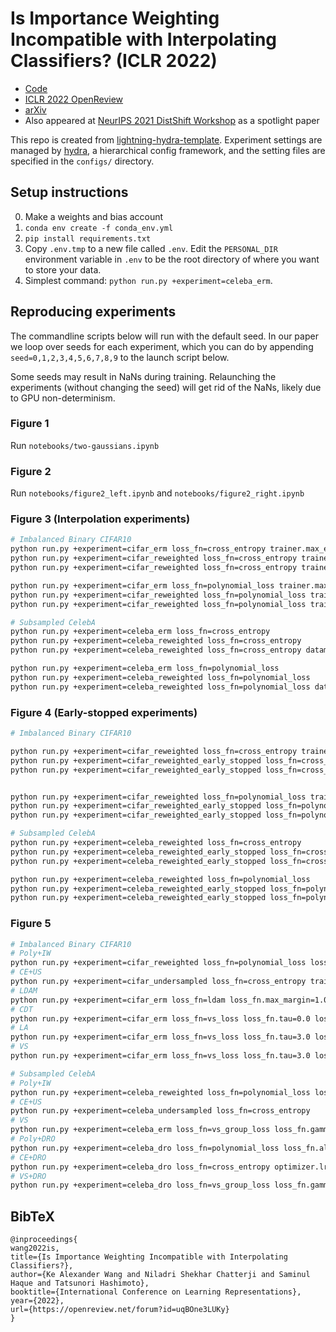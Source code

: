 # Is Importance Weighting Incompatible with Interpolating Classifiers?  (ICLR 2022)

- [Code](https://github.com/KeAWang/importance-weighting-interpolating-classifiers)
- [ICLR 2022 OpenReview](https://openreview.net/forum?id=uqBOne3LUKy)
- [arXiv](https://arxiv.org/abs/2112.12986)
- Also appeared at [NeurIPS 2021 DistShift Workshop](https://sites.google.com/view/distshift2021) as a spotlight paper

This repo is created from [lightning-hydra-template](https://github.com/ashleve/lightning-hydra-template).
Experiment settings are managed by [hydra](https://hydra.cc/), a hierarchical config framework, and the setting files are specified in the `configs/` directory.

## Setup instructions

0. Make a weights and bias account
1. `conda env create -f conda_env.yml`
2. `pip install requirements.txt`
3. Copy `.env.tmp` to a new file called `.env`. Edit the `PERSONAL_DIR` environment variable in `.env` to be the root directory of where you want to store your data.
4. Simplest command: `python run.py +experiment=celeba_erm`.

## Reproducing experiments

The commandline scripts below will run with the default seed. In our paper we loop over seeds for each experiment, which you can do by appending `seed=0,1,2,3,4,5,6,7,8,9` to the launch script below.

Some seeds may result in NaNs during training. Relaunching the experiments (without changing the seed) will get rid of the NaNs, likely due to GPU non-determinism.

### Figure 1

Run `notebooks/two-gaussians.ipynb`

### Figure 2

Run `notebooks/figure2_left.ipynb` and `notebooks/figure2_right.ipynb`

### Figure 3 (Interpolation experiments)

```bash
# Imbalanced Binary CIFAR10
python run.py +experiment=cifar_erm loss_fn=cross_entropy trainer.max_epochs=400
python run.py +experiment=cifar_reweighted loss_fn=cross_entropy trainer.max_epochs=400
python run.py +experiment=cifar_reweighted loss_fn=cross_entropy trainer.max_epochs=400 datamodule.train_weight_exponent=1.5 optimizer.momentum=0. optimizer.lr=0.008 

python run.py +experiment=cifar_erm loss_fn=polynomial_loss trainer.max_epochs=400
python run.py +experiment=cifar_reweighted loss_fn=polynomial_loss trainer.max_epochs=400
python run.py +experiment=cifar_reweighted loss_fn=polynomial_loss trainer.max_epochs=400 datamodule.train_weight_exponent=1.5 optimizer.momentum=0. optimizer.lr=0.008 

# Subsampled CelebA
python run.py +experiment=celeba_erm loss_fn=cross_entropy 
python run.py +experiment=celeba_reweighted loss_fn=cross_entropy 
python run.py +experiment=celeba_reweighted loss_fn=cross_entropy datamodule.train_weight_exponent=2.0 trainer.max_epochs=100

python run.py +experiment=celeba_erm loss_fn=polynomial_loss
python run.py +experiment=celeba_reweighted loss_fn=polynomial_loss
python run.py +experiment=celeba_reweighted loss_fn=polynomial_loss datamodule.train_weight_exponent=2.0 trainer.max_epochs=100
```

### Figure 4 (Early-stopped experiments)

```bash
# Imbalanced Binary CIFAR10

python run.py +experiment=cifar_reweighted loss_fn=cross_entropy trainer.max_epochs=400
python run.py +experiment=cifar_reweighted_early_stopped loss_fn=cross_entropy trainer.max_epochs=400
python run.py +experiment=cifar_reweighted_early_stopped loss_fn=cross_entropy trainer.max_epochs=400 datamodule.train_weight_exponent=1.5 optimizer.momentum=0. optimizer.lr=0.008 


python run.py +experiment=cifar_reweighted loss_fn=polynomial_loss trainer.max_epochs=400
python run.py +experiment=cifar_reweighted_early_stopped loss_fn=polynomial_loss trainer.max_epochs=400
python run.py +experiment=cifar_reweighted_early_stopped loss_fn=polynomial_loss trainer.max_epochs=400 datamodule.train_weight_exponent=1.5 optimizer.momentum=0. optimizer.lr=0.008 

# Subsampled CelebA
python run.py +experiment=celeba_reweighted loss_fn=cross_entropy 
python run.py +experiment=celeba_reweighted_early_stopped loss_fn=cross_entropy
python run.py +experiment=celeba_reweighted_early_stopped loss_fn=cross_entropy datamodule.train_weight_exponent=2.0 trainer.max_epochs=100

python run.py +experiment=celeba_reweighted loss_fn=polynomial_loss
python run.py +experiment=celeba_reweighted_early_stopped loss_fn=polynomial_loss
python run.py +experiment=celeba_reweighted_early_stopped loss_fn=polynomial_loss datamodule.train_weight_exponent=2.0 trainer.max_epochs=100

```

### Figure 5

```bash
# Imbalanced Binary CIFAR10
# Poly+IW
python run.py +experiment=cifar_reweighted loss_fn=polynomial_loss loss_fn.alpha=2.0 datamodule.train_weight_exponent=3.0 optimizer.momentum=0. optimizer.lr=0.08 trainer.max_epochs=600
# CE+US
python run.py +experiment=cifar_undersampled loss_fn=cross_entropy trainer.max_epochs=600
# LDAM
python run.py +experiment=cifar_erm loss_fn=ldam loss_fn.max_margin=1.0 loss_fn.num_per_class="[4000, 400]" trainer.max_epochs=300 optimizer.lr=0.01
# CDT
python run.py +experiment=cifar_erm loss_fn=vs_loss loss_fn.tau=0.0 loss_fn.gamma=0.5 loss_fn.num_per_class="[4000, 400]" trainer.max_epochs=300 optimizer.lr=0.01
# LA
python run.py +experiment=cifar_erm loss_fn=vs_loss loss_fn.tau=3.0 loss_fn.gamma=0.0 loss_fn.num_per_class="[4000,400]" trainer.max_epochs=300 optimizer.lr=0.01
# VS
python run.py +experiment=cifar_erm loss_fn=vs_loss loss_fn.tau=3.0 loss_fn.gamma=0.3 loss_fn.num_per_class="[4000,400]" trainer.max_epochs=300 optimizer.lr=0.01

# Subsampled CelebA
# Poly+IW
python run.py +experiment=celeba_reweighted loss_fn=polynomial_loss loss_fn.alpha=2.0 datamodule.train_weight_exponent=2.5 trainer.max_epochs=200
# CE+US
python run.py +experiment=celeba_undersampled loss_fn=cross_entropy
# VS
python run.py +experiment=celeba_erm loss_fn=vs_group_loss loss_fn.gamma=0.4 loss_fn.num_per_group="[1446,1308,468,33]"
# Poly+DRO
python run.py +experiment=celeba_dro loss_fn=polynomial_loss loss_fn.alpha=2.0 optimizer.lr=0.001 trainer.max_epochs=200 model.adv_probs_lr=0.05
# CE+DRO
python run.py +experiment=celeba_dro loss_fn=cross_entropy optimizer.lr=0.001 trainer.max_epochs=200 model.adv_probs_lr=0.05
# VS+DRO
python run.py +experiment=celeba_dro loss_fn=vs_group_loss loss_fn.gamma=0.4 loss_fn.num_per_group="[1446,1308,468,33]" optimizer.lr=0.001 trainer.max_epochs=200 model.adv_probs_lr=0.05
```

## BibTeX

```
@inproceedings{
wang2022is,
title={Is Importance Weighting Incompatible with Interpolating Classifiers?},
author={Ke Alexander Wang and Niladri Shekhar Chatterji and Saminul Haque and Tatsunori Hashimoto},
booktitle={International Conference on Learning Representations},
year={2022},
url={https://openreview.net/forum?id=uqBOne3LUKy}
}
```
